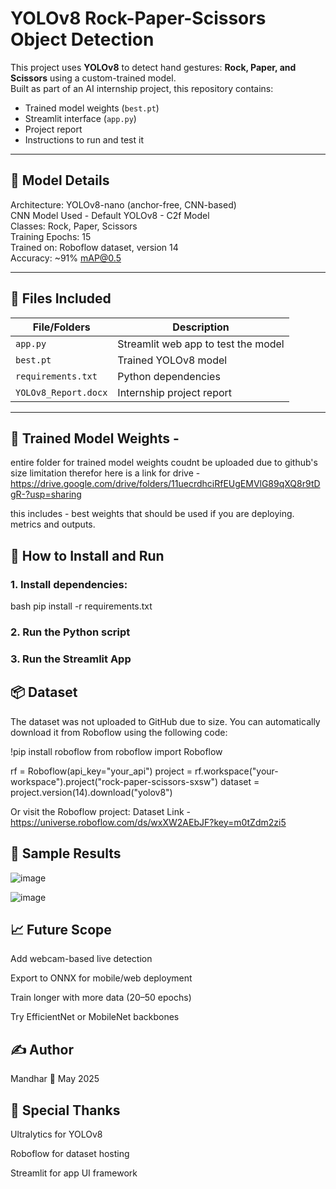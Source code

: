 # YOLOv8 Rock-Paper-Scissors Object Detection

This project uses **YOLOv8** to detect hand gestures: **Rock, Paper, and Scissors** using a custom-trained model.  
Built as part of an AI internship project, this repository contains:

- Trained model weights (`best.pt`)
- Streamlit interface (`app.py`)
- Project report
- Instructions to run and test it

---

## 🧠 Model Details

Architecture: YOLOv8-nano (anchor-free, CNN-based)  
CNN Model Used - Default YOLOv8 - C2f Model  
Classes: Rock, Paper, Scissors  
Training Epochs: 15  
Trained on: Roboflow dataset, version 14  
Accuracy: ~91% mAP@0.5

---

## 📁 Files Included

| File/Folders         | Description                          |
|----------------------|--------------------------------------|
| `app.py`             | Streamlit web app to test the model  |
| `best.pt`            | Trained YOLOv8 model                 |
| `requirements.txt`   | Python dependencies                  |
| `YOLOv8_Report.docx` | Internship project report            |

---

## 📁 Trained Model Weights - 

entire folder for trained model weights coudnt be uploaded  due to github's size limitation therefor here is a link for drive -
https://drive.google.com/drive/folders/11uecrdhciRfEUgEMVlG89qXQ8r9tDgR-?usp=sharing

this includes -
best weights that should be used if you are deploying.
metrics and outputs.



## 🧪 How to Install and Run

### 1. Install dependencies:
bash
pip install -r requirements.txt

### 2. Run the Python script

### 3. Run the Streamlit App

## 📦 Dataset
The dataset was not uploaded to GitHub due to size. You can automatically download it from Roboflow using the following code:

!pip install roboflow
from roboflow import Roboflow

rf = Roboflow(api_key="your_api")
project = rf.workspace("your-workspace").project("rock-paper-scissors-sxsw")
dataset = project.version(14).download("yolov8")

Or visit the Roboflow project:
Dataset Link - https://universe.roboflow.com/ds/wxXW2AEbJF?key=m0tZdm2zi5

## 📸 Sample Results
![image](https://github.com/user-attachments/assets/8843a6d8-ef38-41a8-a8b7-8ab20ba9f6c3)

![image](https://github.com/user-attachments/assets/84f5be27-d9ca-4303-af80-3c296c149bda)


## 📈 Future Scope
Add webcam-based live detection

Export to ONNX for mobile/web deployment

Train longer with more data (20–50 epochs)

Try EfficientNet or MobileNet backbones

## ✍️ Author
Mandhar
📅 May 2025

## 🙌 Special Thanks
Ultralytics for YOLOv8

Roboflow for dataset hosting

Streamlit for app UI framework




